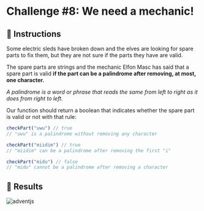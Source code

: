 # Challenge #8: We need a mechanic!

## 📖 Instructions

Some electric sleds have broken down and the elves are looking for spare parts to fix them, but they are not sure if the parts they have are valid.

The spare parts are strings and the mechanic Elfon Masc has said that a spare part is valid **if the part can be a palindrome after removing, at most, one character.**

*A palindrome is a word or phrase that reads the same from left to right as it does from right to left.*

Our function should return a boolean that indicates whether the spare part is valid or not with that rule:

```js
checkPart("uwu") // true
// "uwu" is a palindrome without removing any character

checkPart("miidim") // true
// "miidim" can be a palindrome after removing the first "i"

checkPart("midu") // false
// "midu" cannot be a palindrome after removing a character
```

## 📜 Results

![adventjs](https://user-images.githubusercontent.com/78381898/206553249-f5676926-9db8-42d2-9a67-02d91d5c16e6.png)
